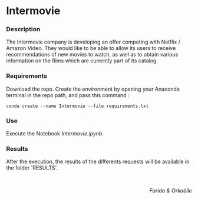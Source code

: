 # **Intermovie**

### Description
The Intermovie company is developing an offer competing with Netflix / Amazon Video.
They would like to be able to allow its users to receive recommendations of new movies to watch, as well as to obtain various information on the films which are currently part of its catalog.

### Requirements
Download the repo.
Create the environment by opening your Anaconda terminal in the repo path, and pass this command :
```
conda create --name Intermovie --file requirements.txt
```

### Use
Execute the Notebook *Intermovie.ipynb*.

### Results
After the execution, the results of the differents requests will be available in the folder 'RESULTS'.   

<br>

*<div style="text-align:right;">Farida & Orkaëlle</div>*

